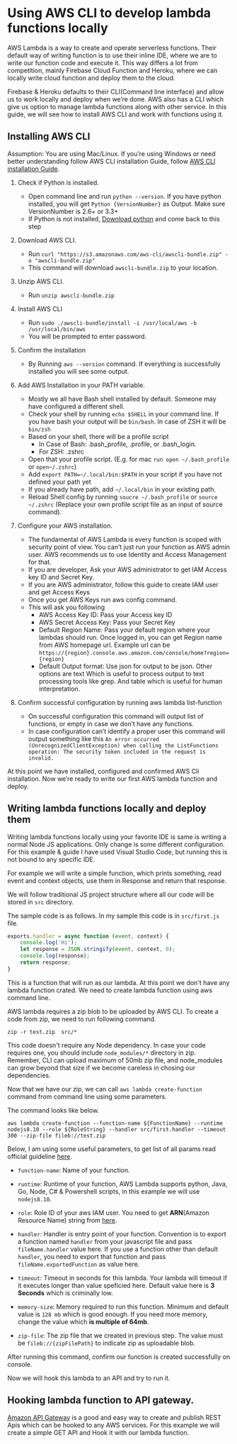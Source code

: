 # Using AWS CLI to develop lambda functions locally

AWS Lambda is a way to create and operate serverless functions. Their default way of writing function is to use their inline IDE, where we are to write our function code and execute it. This way differs a lot from competition, mainly Firebase Cloud Function and Heroku, where we can locally write cloud function and deploy them to the cloud.

Firebase & Heroku defaults to their CLI(Command line interface) and allow us to work locally and deploy when we’re done. AWS also has a CLI which give us option to manage lambda functions along with other service. In this guide, we will see how to install AWS CLI and work with functions using it.

## Installing AWS CLI

Assumption: You are using Mac/Linux. If you’re using Windows or need better understanding follow AWS CLI installation Guide, follow [AWS CLI installation Guide](https://docs.aws.amazon.com/cli/latest/userguide/cli-chap-install.html).

1. Check if Python is installed.
    - Open command line and run `python --version`. If you have python installed, you will get `Python {VersionNumber}` as Output. Make sure VersionNumber is 2.6+ or 3.3+
    - If Python is not installed, [Download python](https://www.python.org/downloads/) and come back to this step

2. Download AWS CLI.
    - Run `curl "https://s3.amazonaws.com/aws-cli/awscli-bundle.zip" -o "awscli-bundle.zip"`
    - This command will download `awscli-bundle.zip` to your location.

3. Unzip AWS CLI.
    - Run `unzip awscli-bundle.zip`

4. Install AWS CLI
    - Run `sudo ./awscli-bundle/install -i /usr/local/aws -b /usr/local/bin/aws`
    - You will be prompted to enter password.

5. Confirm the installation
    - By Running `aws --version` command. If everything is successfully installed you will see some output.

6. Add AWS Installation in your PATH variable.
    - Mostly we all have Bash shell installed by default. Someone may have configured a different shell.
    - Check your shell by running `echo $SHELL` in your command line. If you have bash your output will be `bin/bash`. In case of ZSH it will be `bin/zsh`
    - Based on your shell, there will be a profile script
        - In Case of Bash: .bash_profile, .profile, or .bash_login.
        - For ZSH: .zshrc
    - Open that your profile script. (E.g. for mac `run open ~/.bash_profile` or `open~/.zshrc`)
    - Add `export PATH=~/.local/bin:$PATH` in your script if you have not defined your path yet
    - If you already have path, add `~/.local/bin` in your existing path.
    - Reload Shell config by running `soucre ~/.bash_profile` or `source ~/.zshrc` (Replace your own profile script file as an input of source command).

7. Configure your AWS installation.
    - The fundamental of AWS Lambda is every function is scoped with security point of view. You can’t just run your function as AWS admin user. AWS recommends us to use Identity and Access Management for that.
    - If you are developer, Ask your AWS administrator to get IAM Access key ID and Secret Key.
    - If you are AWS administrator, follow this guide to create IAM user and get Access Keys
    - Once you get AWS Keys run aws config command.
    - This will ask you following
        - AWS Access Key ID: Pass your Access key ID
        - AWS Secret Access Key: Pass your Secret Key
        - Default Region Name: Pass your default region where your lambdas should run. Once logged in, you can get Region name from AWS homepage url. Example url can be `https://{region}.console.aws.amazon.com/console/home?region={region}`
        - Default Output format: Use json for output to be json. Other options are text Which is useful to process output to text processing tools like grep. And table which is useful for human interpretation.

8. Confirm successful configuration by running aws lambda list-function
    - On successful configuration this command will output list of functions, or empty in case we don’t have any functions.
    - In case configuration can’t identify a proper user this command will output something like this
    `An error occurred (UnrecognizedClientException) when calling the ListFunctions operation: The security token included in the request is invalid.`

At this point we have installed, configured and confirmed AWS Cli installation. Now we’re ready to write our first AWS lambda function and deploy.

## Writing lambda functions locally and deploy them

Writing lambda functions locally using your favorite IDE is same is writing a normal Node JS applications. Only change is some different configuration. For this example & guide I have used Visual Studio Code, but running this is not bound to any specific IDE.

For example we will write a simple function, which prints something, read event and context objects, use them in Response and return that response.

We will follow traditional JS project structure where all our code will be stored in `src` directory.

The sample code is as follows. In my sample this code is in `src/first.js` file.

```javascript
exports.handler = async function (event, context) {
    console.log('Hi');
    let response = JSON.stringify(event, context, 0);
    console.log(response);
    return response;
}
```

This is a function that will run as our lambda. At this point we don't have any lambda function crated. We need to create lambda function using aws command line.

AWS lambda requires a zip blob to be uploaded by AWS CLI. To create a code from zip, we need to run following command.

`zip -r test.zip  src/*`

This code doesn't require any Node dependency. In case your code requires one, you should include `node_modules/*` directory in zip. Remember, CLI can upload maximum of 50mb zip file, and node_modules can grow beyond that size if we become careless in chosing our dependencies.

Now that we have our zip, we can call `aws lambda create-function` command from command line using some parameters.

The command looks like below.

`aws lambda create-function --function-name ${FunctionName} --runtime nodejs8.10 --role ${RoleString} --handler src/first.handler --timeout 300 --zip-file fileb://test.zip`

Below, I am using some useful parameters, to get list of all params read official guideline [here](https://docs.aws.amazon.com/cli/latest/reference/lambda/create-function.html).

- `function-name`: Name of your function.

- `runtime`: Runtime of your function, AWS Lambda supports python, Java, Go, Node, C# & Powershell scripts, in this example we will use `nodejs8.10`.

- `role`: Role ID of your aws IAM user. You need to get **ARN**(Amazon Resource Name) string from [here](https://console.aws.amazon.com/iam/home#/roles).

- `handler`: Handler is entry point of your function. Convention is to export a function named `handler` from your javascript file and pass `fileName.handler` value here. If you use a function other than default `handler`, you need to export that function and pass `fileName.exportedFunction` as value here.

- `timeout`: Timeout in seconds for this lambda. Your lambda will timeout if it executes longer than value speficied here. Default value here is **3 Seconds** which is criminally low.

- `memory-size`: Memory required to run this function. Minimum and default value is `128 mb` which is good enough. If you need more memory, change the value which **is multiple of 64mb**.

- `zip-file`: The zip file that we created in previous step. The value must be `fileb://{zipFilePath}` to indicate zip as uploadable blob.

After running this command, confirm our function is created successfully on console.

Now we will hook this lambda to an API and try to run it.

## Hooking lambda function to API gateway.

[Amazon API Gateway](https://ap-south-1.console.aws.amazon.com/apigateway/home) is a good and easy way to create and publish REST Apis which can be hooked to any AWS services. For this example we will create a simple GET API and Hook it with our lambda function. 